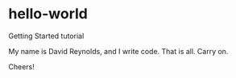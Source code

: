 # hello-world
Getting Started tutorial

My name is David Reynolds, and I write code. That is all. Carry on. 

Cheers! 
